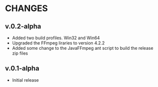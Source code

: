 # CHANGES
  
## v.0.2-alpha
* Added two build profiles.  Win32 and Win64
* Upgraded the FFmpeg liraries to version 4.2.2
* Added some change to the JavaFFmpeg ant script to build the release zip files

## v.0.1-alpha
* Initial release
